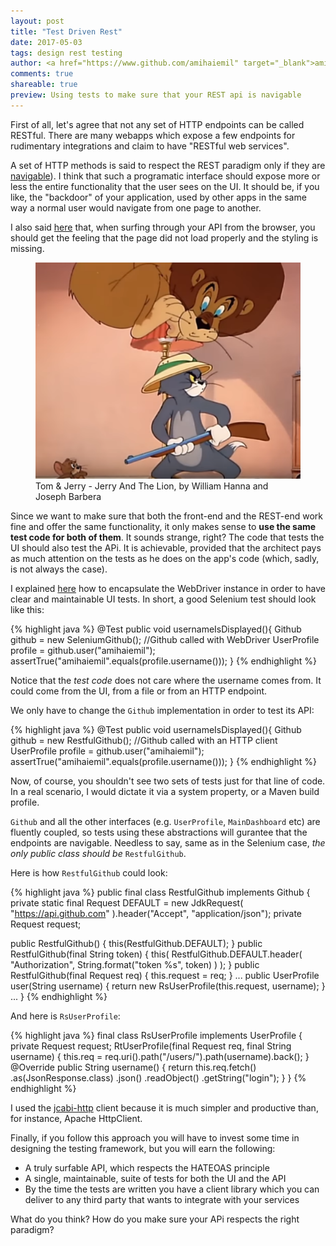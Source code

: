 ```yaml
---
layout: post
title: "Test Driven Rest"
date: 2017-05-03
tags: design rest testing
author: <a href="https://www.github.com/amihaiemil" target="_blank">amihaiemil</a>
comments: true
shareable: true
preview: Using tests to make sure that your REST api is navigable
---
```


First of all, let's agree that not any set of HTTP endpoints can be called RESTful.
There are many webapps which expose a few endpoints for rudimentary integrations
and claim to have "RESTful web services".

A set of HTTP methods is said to respect the REST paradigm only if they are [navigable](http://roy.gbiv.com/untangled/2008/rest-apis-must-be-hypertext-driven)).
I think that such a programatic interface should expose more or less the entire functionality that the user sees on the UI.
It should be, if you like, the "backdoor" of your application, used by other apps in the same way a normal user
would navigate from one page to another.

I also said [here](http://www.amihaiemil.com/2016/05/07/what-is-hateoas.html) that,
when surfing through your API from the browser, you should get the feeling that the page did not load properly and the styling
is missing.

<figure class="articleimg">
 <img src="/images/jerry_and_the_lion.png" alt="Jerry And The Lion">
 <figcaption>
 Tom & Jerry - Jerry And The Lion, by  William Hanna and Joseph Barbera
 </figcaption>
</figure>

Since we want to make sure that both the front-end and the REST-end work fine and
offer the same functionality, it only makes sense to **use the same test code for both of them**.
It sounds strange, right? The code that tests the UI should also test the APi. It is achievable,
provided that the architect pays as much attention on the tests as he does on the app's code (which, sadly, is not always the case).

I explained [here](http://www.amihaiemil.com/2017/01/24/selenium-and-junit-the-right-way.html)
how to encapsulate the WebDriver instance in order to have clear and maintainable UI tests.
In short, a good Selenium test should look like this:

{% highlight java %}
@Test
public void usernameIsDisplayed(){
    Github github = new SeleniumGithub(); //Github called with WebDriver
    UserProfile profile = github.user("amihaiemil");
    assertTrue("amihaiemil".equals(profile.username()));
}
{% endhighlight %}

Notice that the _test code_ does not care where the username comes from. It could come from the UI,
from a file or from an HTTP endpoint.

We only have to change the ``Github`` implementation in order to test its API:

{% highlight java %}
@Test
public void usernameIsDisplayed(){
    Github github = new RestfulGithub(); //Github called with an HTTP client
    UserProfile profile = github.user("amihaiemil");
    assertTrue("amihaiemil".equals(profile.username()));
}
{% endhighlight %}

Now, of course, you shouldn't see two sets of tests just for that line of code. In a real scenario,
I would dictate it via a system property, or a Maven build profile.

``Github`` and all the other interfaces (e.g. ``UserProfile``, ``MainDashboard`` etc)
are fluently coupled, so tests using these abstractions will gurantee that the endpoints are
navigable. Needless to say, same as in the Selenium case, _the only public class should be_ ``RestfulGithub``.

Here is how ``RestfulGithub`` could look:

{% highlight java %}
public final class RestfulGithub implements Github {
  private static final Request DEFAULT = new JdkRequest(
      "https://api.github.com"
  ).header("Accept", "application/json");
  private Request request;

  public RestfulGithub() {
      this(RestfulGithub.DEFAULT);
  }
  public RestfulGithub(final String token) {
      this(
        RestfulGithub.DEFAULT.header(
          "Authorization",
          String.format("token %s", token)
        )
      );
  }
  public RestfulGithub(final Request req) {
     this.request = req;
  }
  ...
  public UserProfile user(String username) {
    return new RsUserProfile(this.request, username);
  }
  ...
}
{% endhighlight %}

And here is ``RsUserProfile``:

{% highlight java %}
final class RsUserProfile implements UserProfile {
  private Request request;
  RtUserProfile(final Request req, final String username) {
    this.req = req.uri().path("/users/").path(username).back();
  }
  @Override
  public String username() {
    return this.req.fetch()
      .as(JsonResponse.class)
      .json()
      .readObject()
      .getString("login");
  }
}
{% endhighlight %}

I used the [jcabi-http](https://github.com/jcabi/jcabi-http) client because it is much simpler and productive than,
for instance, Apache HttpClient.

Finally, if you follow this approach you will have to invest some time in designing the testing framework, but you will earn
the following:

  * A truly surfable API, which respects the HATEOAS principle
  * A single, maintainable, suite of tests for both the UI and the API
  * By the time the tests are written you have a client library which you can deliver
  to any third party that wants to integrate with your services

What do you think? How do you make sure your APi respects the right paradigm?
